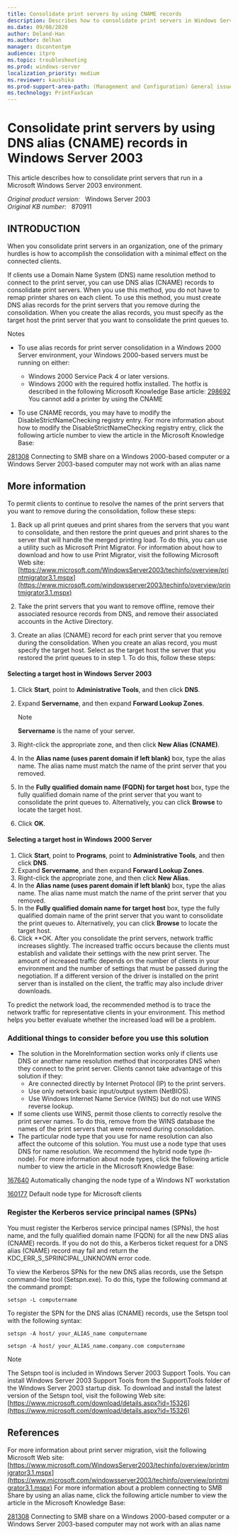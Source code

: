 ```yaml
---
title: Consolidate print servers by using CNAME records
description: Describes how to consolidate print servers in Windows Server 2003 with minimal effect on clients by using DNS Alias (CNAME) records. You can use this method if clients use DNS as a name resolution method.
ms.date: 09/08/2020
author: Deland-Han
ms.author: delhan
manager: dscontentpm
audience: itpro
ms.topic: troubleshooting
ms.prod: windows-server
localization_priority: medium
ms.reviewer: kaushika
ms.prod-support-area-path: (Management and Configuration) General issues
ms.technology: PrintFaxScan
---
```

# Consolidate print servers by using DNS alias (CNAME) records in Windows Server 2003

This article describes how to consolidate print servers that run in a Microsoft Windows Server 2003 environment.

_Original product version:_ &nbsp; Windows Server 2003  
_Original KB number:_ &nbsp; 870911

## INTRODUCTION

When you consolidate print servers in an organization, one of the primary hurdles is how to accomplish the consolidation with a minimal effect on the connected clients.

If clients use a Domain Name System (DNS) name resolution method to connect to the print server, you can use DNS alias (CNAME) records to consolidate print servers. When you use this method, you do not have to remap printer shares on each client. To use this method, you must create DNS alias records for the print servers that you remove during the consolidation. When you create the alias records, you must specify as the target host the print server that you want to consolidate the print queues to.

Notes
- To use alias records for print server consolidation in a Windows 2000 Server environment, your Windows 2000-based servers must be running on either:

  - Windows 2000 Service Pack 4 or later versions.
  - Windows 2000 with the required hotfix installed. The hotfix is described in the following Microsoft Knowledge Base article: [298692](https://support.microsoft.com/help/298692) You cannot add a printer by using the CNAME  

- To use CNAME records, you may have to modify the DisableStrictNameChecking registry entry. For more information about how to modify the DisableStrictNameChecking registry entry, click the following article number to view the article in the Microsoft Knowledge Base:

[281308](https://support.microsoft.com/help/281308) Connecting to SMB share on a Windows 2000-based computer or a Windows Server 2003-based computer may not work with an alias name  



## More information

To permit clients to continue to resolve the names of the print servers that you want to remove during the consolidation, follow these steps:
1. Back up all print queues and print shares from the servers that you want to consolidate, and then restore the print queues and print shares to the server that will handle the merged printing load. To do this, you can use a utility such as Microsoft Print Migrator. For information about how to download and how to use Print Migrator, visit the following Microsoft Web site: [https://www.microsoft.com/WindowsServer2003/techinfo/overview/printmigrator3.1.mspx](https://www.microsoft.com/windowsserver2003/techinfo/overview/printmigrator3.1.mspx) 

2. Take the print servers that you want to remove offline, remove their associated resource records from DNS, and remove their associated accounts in the Active Directory.
3. Create an alias (CNAME) record for each print server that you remove during the consolidation. When you create an alias record, you must specify the target host. Select as the target host the server that you restored the print queues to in step 1. To do this, follow these steps:

#### Selecting a target host in Windows Server 2003

1. Click **Start**, point to **Administrative Tools**, and then click **DNS**.
2. Expand **Servername**, and then expand **Forward Lookup Zones**.

    > [!NOTE]
    > **Servername** is the name of your server.

3. Right-click the appropriate zone, and then click **New Alias (CNAME)**.

4. In the **Alias name (uses parent domain if left blank)** box, type the alias name. The alias name must match the name of the print server that you removed.
5. In the **Fully qualified domain name (FQDN) for target host** box, type the fully qualified domain name of the print server that you want to consolidate the print queues to. Alternatively, you can click **Browse** to locate the target host.
6. Click **OK**.

#### Selecting a target host in Windows 2000 Server

1. Click **Start**, point to **Programs**, point to **Administrative Tools**, and then click **DNS**.
2. Expand ****Servername****, and then expand **Forward Lookup Zones**.
3. Right-click the appropriate zone, and then click **New Alias**.
4. In the **Alias name (uses parent domain if left blank)** box, type the alias name. The alias name must match the name of the print server that you removed.
5. In the **Fully qualified domain name for target host** box, type the fully qualified domain name of the print server that you want to consolidate the print queues to. Alternatively, you can click **Browse** to locate the target host.
6. Click **OK. After you consolidate the print servers, network traffic increases slightly. The increased traffic occurs because the clients must establish and validate their settings with the new print server. The amount of increased traffic depends on the number of clients in your environment and the number of settings that must be passed during the negotiation. If a different version of the driver is installed on the print server than is installed on the client, the traffic may also include driver downloads.

To predict the network load, the recommended method is to trace the network traffic for representative clients in your environment. This method helps you better evaluate whether the increased load will be a problem.

### Additional things to consider before you use this solution


- The solution in the MoreInformation section works only if clients use DNS or another name resolution method that incorporates DNS when they connect to the print server. Clients cannot take advantage of this solution if they:
  - Are connected directly by Internet Protocol (IP) to the print servers.
  - Use only network basic input/output system (NetBIOS).
  - Use Windows Internet Name Service (WINS) but do not use WINS reverse lookup.
- If some clients use WINS, permit those clients to correctly resolve the print server names. To do this, remove from the WINS database the names of the print servers that were removed during consolidation.
- The particular node type that you use for name resolution can also affect the outcome of this solution. You must use a node type that uses DNS for name resolution. We recommend the hybrid node type (h-node). For more information about node types, click the following article number to view the article in the Microsoft Knowledge Base:

[167640](https://support.microsoft.com/help/167640) Automatically changing the node type of a Windows NT workstation  

[160177](https://support.microsoft.com/help/160177) Default node type for Microsoft clients  



### Register the Kerberos service principal names (SPNs)

You must register the Kerberos service principal names (SPNs), the host name, and the fully qualified domain name (FQDN) for all the new DNS alias (CNAME) records. If you do not do this, a Kerberos ticket request for a DNS alias (CNAME) record may fail and return the KDC_ERR_S_SPRINCIPAL_UNKNOWN error code.

To view the Kerberos SPNs for the new DNS alias records, use the Setspn command-line tool (Setspn.exe). To do this, type the following command at the command prompt:

```console
setspn -L computername
```

To register the SPN for the DNS alias (CNAME) records, use the Setspn tool with the following syntax:

```console
setspn -A host/ your_ALIAS_name computername
```

```console
setspn -A host/ your_ALIAS_name.company.com computername
```

> [!NOTE]
> The Setspn tool is included in Windows Server 2003 Support Tools. You can install Windows Server 2003 Support Tools from the Support\Tools folder of the Windows Server 2003 startup disk. To download and install the latest version of the Setspn tool, visit the following Web site: [https://www.microsoft.com/download/details.aspx?id=15326](https://www.microsoft.com/download/details.aspx?id=15326) 

## References

For more information about print server migration, visit the following Microsoft Web site: [https://www.microsoft.com/WindowsServer2003/techinfo/overview/printmigrator3.1.mspx](https://www.microsoft.com/windowsserver2003/techinfo/overview/printmigrator3.1.mspx) 
 For more information about a problem connecting to SMB Share by using an alias name, click the following article number to view the article in the Microsoft Knowledge Base:

[281308](https://support.microsoft.com/help/281308) Connecting to SMB share on a Windows 2000-based computer or a Windows Server 2003-based computer may not work with an alias name

